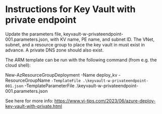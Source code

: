 # Instructions for Key Vault with private endpoint

Update the parameters file, keyvault-w-privateendpoint-001.parameters.json, with KV name, PE name, and subnet ID.
The VNet, subnet, and a resource group to place the key vault in must exist in advance. A private DNS zone should also exist.

The ARM template can be run with the following command (from e.g. the cloud shell):

New-AzResourceGroupDeployment -Name deploy_kv -ResourceGroupName <RESOURCE GROUP NAME> `
-TemplateFile .\keyvault-w-privateendpoint-001.json `
-TemplateParameterFile .\keyvault-w-privateendpoint-001.parameters.json
  
See here for more info:
https://www.vi-tips.com/2023/06/azure-deploy-key-vault-with-private.html
